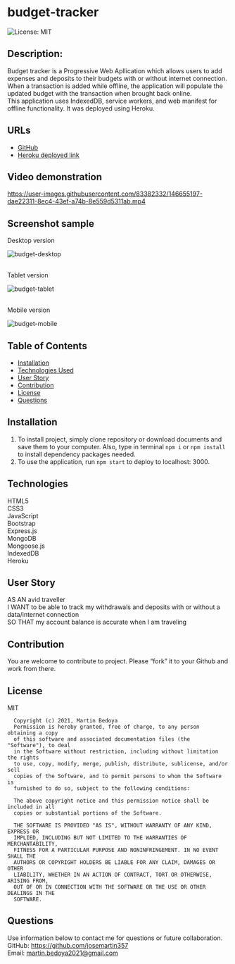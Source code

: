 # budget-tracker
![License: MIT](https://img.shields.io/apm/l/vim-mode?style=for-the-badge)

## Description:
Budget tracker is a Progressive Web Apllication which allows users to add expenses and deposits to their budgets with or without internet connection.
<br/>
When a transaction is added while offline, the application will populate the updated budget with the transaction when brought back online.
<br/>
This application uses IndexedDB, service workers, and web manifest for offline functionality. It was deployed using Heroku.

## URLs
- [GitHub](https://github.com/josemartin357/budget-tracker)
- [Heroku deployed link](https://expenseslist.herokuapp.com/)


## Video demonstration

https://user-images.githubusercontent.com/83382332/146655197-dae22311-8ec4-43ef-a74b-8e559d5311ab.mp4



## Screenshot sample
Desktop version

![budget-desktop](https://user-images.githubusercontent.com/83382332/146655217-6b1d07e8-aba1-44c3-8a1e-8157fbbe5704.png)


<br/>
Tablet version

![budget-tablet](https://user-images.githubusercontent.com/83382332/146655221-f6e6d2d3-8b3e-47ee-b8bf-fde4c1508eaa.png)


<br/>
Mobile version

![budget-mobile](https://user-images.githubusercontent.com/83382332/146655225-b149b346-154d-498b-ba51-5dfb794c23ea.png)


## Table of Contents
* [Installation](#installation)
* [Technologies Used](#technologies)
* [User Story](#user-story)
* [Contribution](#contribution)
* [License](#license)
* [Questions](#questions)

## Installation
1. To install project, simply clone repository or download documents and save them to your computer. 
Also, type in terminal `npm i` or `npm install` to install dependency packages needed.
2. To use the application, run `npm start` to deploy to localhost: 3000.  

## Technologies
HTML5
<br/>
CSS3
<br/>
JavaScript
<br/>
Bootstrap
<br/>
Express.js
<br/>
MongoDB
<br/>
Mongoose.js
<br/>
IndexedDB
<br/>
Heroku

## User Story
AS AN avid traveller
<br/>
I WANT to be able to track my withdrawals and deposits with or without a data/internet connection
<br/>
SO THAT my account balance is accurate when I am traveling


## Contribution
You are welcome to contribute to project. Please “fork” it to your Github and work from there.

## License
MIT

      Copyright (c) 2021, Martin Bedoya
      Permission is hereby granted, free of charge, to any person obtaining a copy
      of this software and associated documentation files (the "Software"), to deal
      in the Software without restriction, including without limitation the rights
      to use, copy, modify, merge, publish, distribute, sublicense, and/or sell
      copies of the Software, and to permit persons to whom the Software is
      furnished to do so, subject to the following conditions:
      
      The above copyright notice and this permission notice shall be included in all
      copies or substantial portions of the Software.
      
      THE SOFTWARE IS PROVIDED "AS IS", WITHOUT WARRANTY OF ANY KIND, EXPRESS OR
      IMPLIED, INCLUDING BUT NOT LIMITED TO THE WARRANTIES OF MERCHANTABILITY,
      FITNESS FOR A PARTICULAR PURPOSE AND NONINFRINGEMENT. IN NO EVENT SHALL THE
      AUTHORS OR COPYRIGHT HOLDERS BE LIABLE FOR ANY CLAIM, DAMAGES OR OTHER
      LIABILITY, WHETHER IN AN ACTION OF CONTRACT, TORT OR OTHERWISE, ARISING FROM,
      OUT OF OR IN CONNECTION WITH THE SOFTWARE OR THE USE OR OTHER DEALINGS IN THE
      SOFTWARE.
      
## Questions
Use information below to contact me for questions or future collaboration.
<br/>
GitHub: https://github.com/josemartin357
<br/>
Email: martin.bedoya2021@gmail.com
